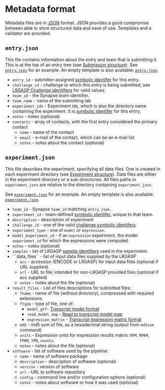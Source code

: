 # Metadata format

Metadata files are in [JSON](https://www.json.org/json-en.html) format.  JSON
provides a good compromise between able to store structured data and ease of
use.  Templates and a validator are provided.

## ``entry.json``
This file contains information about the *entry* and team that is submitting
it.  This is at the top of an entry tree (see [Submission structure](submission.md)).
See [``entry.json``](../examples/experts/team.json) for an example.  An empty
template is also available: [``entry.json``](../templates/entry.json).

* ``entry_id`` - submitter-assigned [symbolic identifer](metadata-identifiers.md#symbolic-identifiers) for this entry.
* ``challenge_id`` - challenge to which this entry is being submitted, see [LRGASP Challenge identifiers](metadata-identifiers.md#LRGASP_Challenge_identifiers) for valid values.
* ``team_id`` - the Synapse *team* identifier.
* ``team_name`` - name of the submitting lab
* ``experiment_ids`` - Experiment ids, which is also the directory name containing the
  experiment.  It is [symbolic identifer](metadata-identifiers.md#symbolic-identifiers) for this entry.
* ``notes`` - notes (optional)
* ``contacts`` - array of contacts, with the first entry considered the primary contact
  * ``name`` - name of the contact
  * ``email`` - e-mail of the contact, which can be an e-mail list
  * ``notes`` - notes about the contact (optional)

## ``experiment.json``
This file describes the experiment, specifying all data files.  One is created
in each experiment directory (see [Experiment structure](experiment.md)).  Data
files are either in the experiment directory or a sub-directories.  All files
paths in ``experiment.json`` are relative to the directory containing  ``experiment.json``.

See [``experiment.json``](../examples/experts/model_try/experiment.json) for an example.
An empty template is also available: [``experiment.json``](../templates/experiment.json).

* ``team_id`` - Synapse ``team_id`` matching ``entry.json``.
* ``experiment_id`` - team-defined [symbolic identifer](metadata-identifiers.md#symbolic-identifiers), unique to that team.
* ``description`` - description of experiment
* ``challenge_id`` - one of the valid [challenge symbolic identifers](metadata-identifiers.md#LRGASP-Challenge-identifiers).
* ``experiment_type`` - one of ``model`` or ``expression``.
* ``model_experiment_id`` - if an ``expression`` experiment, the model ``experiment_id`` for which the expressions were computed.
* ``notes`` - notes (optional)
* ``samples`` - list of LRGASP [sample identifiers](metadata-identifiers.md#Sample-identifiers) used in the experiment.
* ```data_files`` - list of input data files supplied by the LRGASP
  * ``acc`` - accession (ENCODE or LRGASP) for input data files (optional if URL supplied)
  * ``url`` - URL to file; intended for non-LRGASP provided files (optional if acc supplied)
  * ``notes`` - notes about the file (optional)
* ``result_files`` - List of files descriptions for submitted files:
  * ``fname`` - name of file (without directory), compressed with required extensions.
  * ``ftype`` - type of file, one of:
    * ``model_gtf``- [Transcript model format](model-format.md)
    * ``read_model_map`` - [Read to transcript model map](read_model_map_format.md)
    * ``expression_matrix`` - [Transcript expression matrix format](expression_matrix_format.md)
  * ``md5`` - md5 sum of file, as a hexadecimal string (output from ``md5sum`` command)
  * ``units`` - Expression units for expression results matrix: ``RPM``, ``RPKM``, ``FPKM``, ``TPM``, ``counts``.
  * ``notes`` - notes about the file (optional)
* ``software`` - list of software used by the pipeline:
  * ``name`` - name of software package
  * ``description`` - description of software (optional)
  * ``version`` - version of software
  * ``url`` - URL to software repository
  * ``config`` - command line and/or configuration options (optional)
  * ``notes`` - notes about software or how it was used (optional)
  
